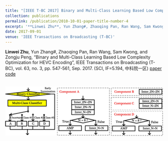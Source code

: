 ```yaml
---
title: "[IEEE T-BC 2017] Binary and Multi-Class Learning Based Low Complexity Optimization for HEVC Encoding"
collection: publications
permalink: /publication/2010-10-01-paper-title-number-4
excerpt: '**Linwei Zhu**, Yun Zhang#, Zhaoqing Pan, Ran Wang, Sam Kwong, and Zongju Peng, “Binary and Multi-Class Learning Based Low Complexity Optimization for HEVC Encoding”, IEEE Transactions on Broadcasting (T-BC), vol. 63, no. 3, pp. 547-561, Sep. 2017. (SCI, IF=5.194, 中科院一区) [paper](https://ieeexplore.ieee.org/document/7956301) [code](https://github.com/ZhuLinweiCityU/Fuzzy-SVM-Based-Low-Complexity-for-HEVC)'
date: 2017-09-01
venue: 'IEEE Transactions on Broadcasting (T-BC)'
---
```

**Linwei Zhu**, Yun Zhang#, Zhaoqing Pan, Ran Wang, Sam Kwong, and Zongju Peng, “Binary and Multi-Class Learning Based Low Complexity Optimization for HEVC Encoding”, IEEE Transactions on Broadcasting (T-BC), vol. 63, no. 3, pp. 547-561, Sep. 2017. (SCI, IF=5.194, 中科院一区) [paper](https://ieeexplore.ieee.org/document/7956301) [code](https://github.com/ZhuLinweiCityU/Fuzzy-SVM-Based-Low-Complexity-for-HEVC)


<br/><img src='/images/binary.jpg'>
